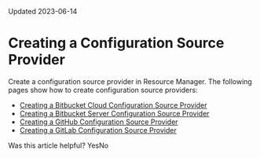 Updated 2023-06-14
# Creating a Configuration Source Provider
Create a configuration source provider in Resource Manager.
The following pages show how to create configuration source providers:
  * [Creating a Bitbucket Cloud Configuration Source Provider](https://docs.oracle.com/en-us/iaas/Content/ResourceManager/Tasks/create-csp-bb-cloud.htm#top "Create a configuration source provider in Resource Manager from Bitbucket Cloud.")
  * [Creating a Bitbucket Server Configuration Source Provider](https://docs.oracle.com/en-us/iaas/Content/ResourceManager/Tasks/create-csp-bb-server.htm#top "Create a configuration source provider in Resource Manager from Bitbucket Server.")
  * [Creating a GitHub Configuration Source Provider](https://docs.oracle.com/en-us/iaas/Content/ResourceManager/Tasks/create-csp-github.htm#top "Create a configuration source provider in Resource Manager from GitHub.")
  * [Creating a GitLab Configuration Source Provider](https://docs.oracle.com/en-us/iaas/Content/ResourceManager/Tasks/create-csp-gitlab.htm#top "Create a configuration source provider in Resource Manager from GitLab.")


Was this article helpful?
YesNo

